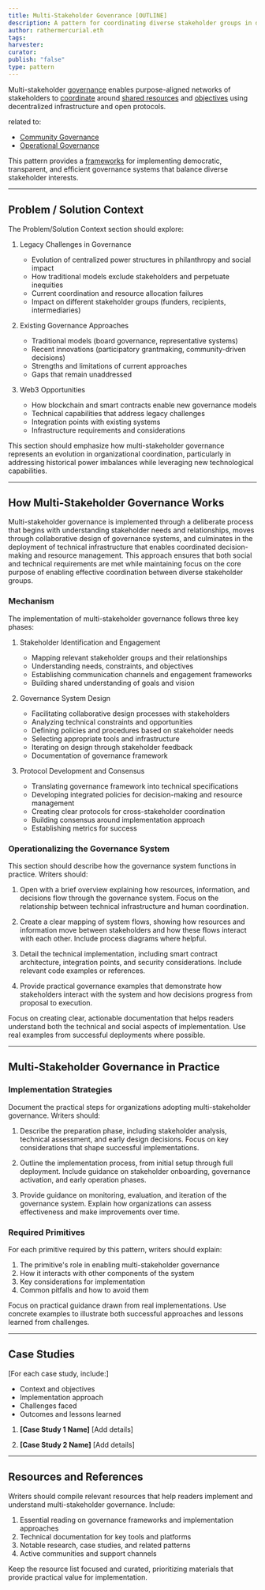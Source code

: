 ```yaml
---
title: Multi-Stakeholder Govenrance [OUTLINE]
description: A pattern for coordinating diverse stakeholder groups in decentralized governance using web3 tools
author: rathermercurial.eth
tags: 
harvester: 
curator: 
publish: "false"
type: pattern
---
```


Multi-stakeholder [governance](/tags/governance.md) enables purpose-aligned networks of stakeholders to [coordinate](/artifacts/guides/dao-primitives-framework/group-scale/coordination-scale.md) around [shared resources](/tags/resources.md) and [objectives](/tags/goals.md) using decentralized infrastructure and open protocols.

related to:
- [Community Governance](/notes/rpp/rpp-working-docs/community-governance.md)
- [Operational Governance](/notes/rpp/rpp-working-docs/operational-governance.md)

This pattern provides a [frameworks](/tags/frameworks.md) for implementing democratic, transparent, and efficient governance systems that balance diverse stakeholder interests.

---

## Problem / Solution Context

The Problem/Solution Context section should explore:

1. Legacy Challenges in Governance
   * Evolution of centralized power structures in philanthropy and social impact
   * How traditional models exclude stakeholders and perpetuate inequities
   * Current coordination and resource allocation failures
   * Impact on different stakeholder groups (funders, recipients, intermediaries)

2. Existing Governance Approaches
   * Traditional models (board governance, representative systems)
   * Recent innovations (participatory grantmaking, community-driven decisions)
   * Strengths and limitations of current approaches
   * Gaps that remain unaddressed

3. Web3 Opportunities
   * How blockchain and smart contracts enable new governance models
   * Technical capabilities that address legacy challenges
   * Integration points with existing systems
   * Infrastructure requirements and considerations

This section should emphasize how multi-stakeholder governance represents an evolution in organizational coordination, particularly in addressing historical power imbalances while leveraging new technological capabilities.

---

## How Multi-Stakeholder Governance Works

Multi-stakeholder governance is implemented through a deliberate process that begins with understanding stakeholder needs and relationships, moves through collaborative design of governance systems, and culminates in the deployment of technical infrastructure that enables coordinated decision-making and resource management. This approach ensures that both social and technical requirements are met while maintaining focus on the core purpose of enabling effective coordination between diverse stakeholder groups.

### Mechanism

The implementation of multi-stakeholder governance follows three key phases:

1. Stakeholder Identification and Engagement
   * Mapping relevant stakeholder groups and their relationships
   * Understanding needs, constraints, and objectives
   * Establishing communication channels and engagement frameworks
   * Building shared understanding of goals and vision

2. Governance System Design
   * Facilitating collaborative design processes with stakeholders
   * Analyzing technical constraints and opportunities
   * Defining policies and procedures based on stakeholder needs
   * Selecting appropriate tools and infrastructure
   * Iterating on design through stakeholder feedback
   * Documentation of governance framework

3. Protocol Development and Consensus
   * Translating governance framework into technical specifications
   * Developing integrated policies for decision-making and resource management
   * Creating clear protocols for cross-stakeholder coordination
   * Building consensus around implementation approach
   * Establishing metrics for success

### Operationalizing the Governance System

This section should describe how the governance system functions in practice. Writers should:

1. Open with a brief overview explaining how resources, information, and decisions flow through the governance system. Focus on the relationship between technical infrastructure and human coordination.

2. Create a clear mapping of system flows, showing how resources and information move between stakeholders and how these flows interact with each other. Include process diagrams where helpful.

3. Detail the technical implementation, including smart contract architecture, integration points, and security considerations. Include relevant code examples or references.

4. Provide practical governance examples that demonstrate how stakeholders interact with the system and how decisions progress from proposal to execution.

Focus on creating clear, actionable documentation that helps readers understand both the technical and social aspects of implementation. Use real examples from successful deployments where possible.

---

## Multi-Stakeholder Governance in Practice

### Implementation Strategies

Document the practical steps for organizations adopting multi-stakeholder governance. Writers should:

1. Describe the preparation phase, including stakeholder analysis, technical assessment, and early design decisions. Focus on key considerations that shape successful implementations.

2. Outline the implementation process, from initial setup through full deployment. Include guidance on stakeholder onboarding, governance activation, and early operation phases.

3. Provide guidance on monitoring, evaluation, and iteration of the governance system. Explain how organizations can assess effectiveness and make improvements over time.

### Required Primitives

For each primitive required by this pattern, writers should explain:
1. The primitive's role in enabling multi-stakeholder governance
2. How it interacts with other components of the system
3. Key considerations for implementation
4. Common pitfalls and how to avoid them

Focus on practical guidance drawn from real implementations. Use concrete examples to illustrate both successful approaches and lessons learned from challenges.

---

## Case Studies

[For each case study, include:]
- Context and objectives
- Implementation approach
- Challenges faced
- Outcomes and lessons learned

1. **[Case Study 1 Name]**
   [Add details]

2. **[Case Study 2 Name]**
   [Add details]

---

## Resources and References

Writers should compile relevant resources that help readers implement and understand multi-stakeholder governance. Include:

1. Essential reading on governance frameworks and implementation approaches
2. Technical documentation for key tools and platforms
3. Notable research, case studies, and related patterns
4. Active communities and support channels

Keep the resource list focused and curated, prioritizing materials that provide practical value for implementation.